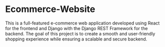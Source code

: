 # Ecommerce-Website
This is a full-featured e-commerce web application developed using React for the frontend and Django with the Django REST Framework for the backend. The goal of this project is to create a smooth and user-friendly shopping experience while ensuring a scalable and secure backend.

